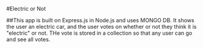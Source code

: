 #Electric or Not

##This app is built on Express.js in Node.js and uses MONGO DB.  It shows the user an electric car, and the user votes on whether or not they think it is "electric" or not.  THe vote is stored in a collection so that any user can go and see all votes.